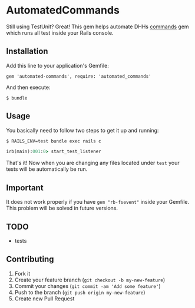 # AutomatedCommands

Still using TestUnit? Great! This gem helps automate DHHs [commands][1] gem which runs all test inside your Rails console.

## Installation

Add this line to your application's Gemfile:

    gem 'automated-commands', require: 'automated_commands'

And then execute:

    $ bundle

## Usage

You basically need to follow two steps to get it up and running:

``` bash
$ RAILS_ENV=test bundle exec rails c
```
``` ruby
irb(main):001:0> start_test_listener
```

That's it! Now when you are changing any files located under `test` your tests will be automatically be run.

## Important

It does not work properly if you have `gem "rb-fsevent"` inside your Gemfile. This problem will be solved in future versions.

## TODO

- tests

## Contributing

1. Fork it
2. Create your feature branch (`git checkout -b my-new-feature`)
3. Commit your changes (`git commit -am 'Add some feature'`)
4. Push to the branch (`git push origin my-new-feature`)
5. Create new Pull Request

[1]:https://github.com/rails/commands